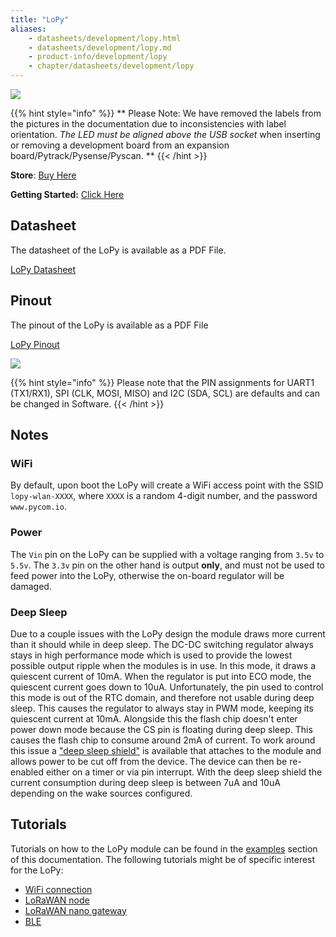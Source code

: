 ```yaml
---
title: "LoPy"
aliases:
    - datasheets/development/lopy.html
    - datasheets/development/lopy.md
    - product-info/development/lopy
    - chapter/datasheets/development/lopy
---
```


![](/gitbook/assets/assets-lil0igdl11z7jos_jpx-lkn7scqkkkb6tqb3uyo-lkn80ythqnrgah01r2m-lopy-1.png)


{{% hint style="info" %}}
** Please Note: We have removed the labels from the pictures in the documentation due to inconsistencies with label orientation.  *The LED must be aligned above the USB socket* when inserting or removing a development board from an expansion board/Pytrack/Pysense/Pyscan. **
{{< /hint >}}


**Store**: [Buy Here](https://pycom.io/product/lopy)

**Getting Started:** [Click Here](/gettingstarted/connection/lopy)

## Datasheet

The datasheet of the LoPy is available as a PDF File.

<a href="/gitbook/assets/specsheets/Pycom_002_Specsheets_LoPy_v2.pdf" target="_blank"> LoPy Datasheet </a>
## Pinout

The pinout of the LoPy is available as a PDF File

<a href="/gitbook/assets/lopy-pinout.pdf" target="_blank"> LoPy Pinout </a>

![](/gitbook/assets/lopy-pinout.png)

{{% hint style="info" %}}
Please note that the PIN assignments for UART1 (TX1/RX1), SPI (CLK, MOSI, MISO) and I2C (SDA, SCL) are defaults and can be changed in Software.
{{< /hint >}}

## Notes

### WiFi

By default, upon boot the LoPy will create a WiFi access point with the SSID `lopy-wlan-XXXX`, where `XXXX` is a random 4-digit number, and the password `www.pycom.io`.

### Power

The `Vin` pin on the LoPy can be supplied with a voltage ranging from `3.5v` to `5.5v`. The `3.3v` pin on the other hand is output **only**, and must not be used to feed power into the LoPy, otherwise the on-board regulator will be damaged.

### Deep Sleep

Due to a couple issues with the LoPy design the module draws more current than it should while in deep sleep. The DC-DC switching regulator always stays in high performance mode which is used to provide the lowest possible output ripple when the modules is in use. In this mode, it draws a quiescent current of 10mA. When the regulator is put into ECO mode, the quiescent current goes down to 10uA. Unfortunately, the pin used to control this mode is out of the RTC domain, and therefore not usable during deep sleep. This causes the regulator to always stay in PWM mode, keeping its quiescent current at 10mA. Alongside this the flash chip doesn't enter power down mode because the CS pin is floating during deep sleep. This causes the flash chip to consume around 2mA of current. To work around this issue a ["deep sleep shield"](../../boards/deepsleep/) is available that attaches to the module and allows power to be cut off from the device. The device can then be re-enabled either on a timer or via pin interrupt. With the deep sleep shield the current consumption during deep sleep is between 7uA and 10uA depending on the wake sources configured.

## Tutorials

Tutorials on how to the LoPy module can be found in the [examples](/tutorials/introduction) section of this documentation. The following tutorials might be of specific interest for the LoPy:

* [WiFi connection](/tutorials/all/wlan)
* [LoRaWAN node](/tutorials/lora/lorawan-abp)
* [LoRaWAN nano gateway](/tutorials/lora/lorawan-nano-gateway)
* [BLE](/tutorials/all/ble)
